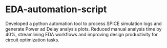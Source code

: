 # EDA-automation-script
Developed a python automation tool to process SPICE simulation logs and generate Power ad Delay analysis plots. Reduced manual analysis time by 40%, streamlining EDA workflows and improving design productivity for circuit optimization tasks.
